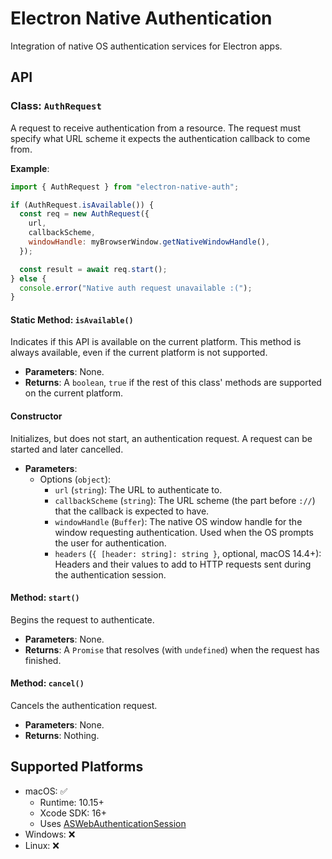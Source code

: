 # Electron Native Authentication

Integration of native OS authentication services for Electron apps.

## API

### Class: `AuthRequest`

A request to receive authentication from a resource. The request must specify what URL scheme it expects the authentication callback to come from.

**Example**:

```javascript
import { AuthRequest } from "electron-native-auth";

if (AuthRequest.isAvailable()) {
  const req = new AuthRequest({
    url,
    callbackScheme,
    windowHandle: myBrowserWindow.getNativeWindowHandle(),
  });

  const result = await req.start();
} else {
  console.error("Native auth request unavailable :(");
}
```

#### Static Method: `isAvailable()`

Indicates if this API is available on the current platform. This method is always available, even if the current platform is not supported.

- **Parameters**: None.
- **Returns**: A `boolean`, `true` if the rest of this class' methods are supported on the current platform.

#### Constructor

Initializes, but does not start, an authentication request. A request can be started and later cancelled.

- **Parameters**:
  - Options (`object`):
    - `url` (`string`): The URL to authenticate to.
    - `callbackScheme` (`string`): The URL scheme (the part before `://`) that the callback is expected to have.
    - `windowHandle` (`Buffer`): The native OS window handle for the window requesting authentication. Used when the OS prompts the user for authentication.
    - `headers` (`{ [header: string]: string }`, optional, macOS 14.4+): Headers and their values to add to HTTP requests sent during the authentication session.

#### Method: `start()`

Begins the request to authenticate.

- **Parameters**: None.
- **Returns**: A `Promise` that resolves (with `undefined`) when the request has finished.

#### Method: `cancel()`

Cancels the authentication request.

- **Parameters**: None.
- **Returns**: Nothing.

## Supported Platforms

* macOS: ✅
  * Runtime: 10.15+
  * Xcode SDK: 16+
  * Uses [ASWebAuthenticationSession](https://developer.apple.com/documentation/authenticationservices/aswebauthenticationsession)
* Windows: ❌
* Linux: ❌